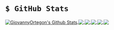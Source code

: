 # `$ GitHub Stats`

<a href="https://github.com/giovannyortegon/giovannyortegon/">
<img align="center" src="https://github-readme-stats.vercel.app/api?username=giovannyortegon&show_icons=true&line_height=27&count_private=true" alt="GiovannyOrtegon's Github Stats" />
</a>
<a href="https://github.com/giovannyortegon/giovannyortegon/">
<img align="center" src="https://github-readme-stats.vercel.app/api/top-langs/?username=giovannyortegon&hide=html,css" />
</a>
<a href="https://github.com/giovannyortegon/Assembly">
<img align="center" src="https://github-readme-stats.vercel.app/api/pin/?username=giovannyortegon&repo=Assembly" />
</a>
<a href="https://github.com/giovannyortegon/shellcode-x86_x64">
<img align="center" src="https://github-readme-stats.vercel.app/api/pin/?username=giovannyortegon&repo=Shellcode-x86_x64" />
</a>
<a href="https://github.com/giovannyortegon/PracticalBinaryAnalysis">
<img align="center" src="https://github-readme-stats.vercel.app/api/pin/?username=giovannyortegon&repo=PracticalBinaryAnalysis" />
</a>
<a href="https://github.com/giovannyortegon/PracticalC_programming">
<img align="center" src="https://github-readme-stats.vercel.app/api/pin/?username=giovannyortegon&repo=PracticalC_programming" />
</a>
